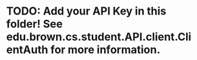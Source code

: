 # TODO: Add your API Key in this folder! See edu.brown.cs.student.API.client.ClientAuth for more information.